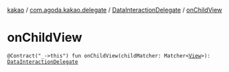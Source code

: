 [kakao](../../index.md) / [com.agoda.kakao.delegate](../index.md) / [DataInteractionDelegate](index.md) / [onChildView](./on-child-view.md)

# onChildView

`@Contract("_->this") fun onChildView(childMatcher: Matcher<`[`View`](https://developer.android.com/reference/android/view/View.html)`>): `[`DataInteractionDelegate`](index.md)